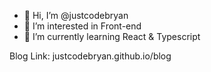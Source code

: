 - 👋 Hi, I’m @justcodebryan
- 👀 I’m interested in Front-end
- 🌱 I’m currently learning React & Typescript

Blog Link: justcodebryan.github.io/blog

<!---
justcodebryan/justcodebryan is a ✨ special ✨ repository because its `README.md` (this file) appears on your GitHub profile.
You can click the Preview link to take a look at your changes.
--->
